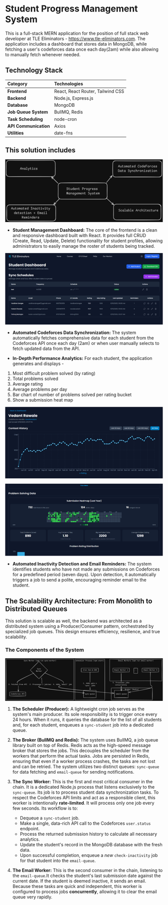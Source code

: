 # Student Progress Management System

This is a full-stack MERN application for the position of full stack web developer at TLE Eliminators - https://www.tle-eliminators.com. The application includes a dashboard that stores data in MongoDB, while fetching a user's codeforces data once each day(2am) while also allowing to manually fetch whenever needed. 


## Technology Stack

| Category             | Technologies                               |
| :------------------- | :----------------------------------------- |
| **Frontend**         | React, React Router, Tailwind CSS          |
| **Backend**          | Node.js, Express.js                        |
| **Database**         | MongoDB                                    |
| **Job Queue System** | BullMQ, Redis                              |
| **Task Scheduling**  | node-cron                                  |
| **API Communication**| Axios                                      |
| **Utilities**        | date-fns                                   |


## This solution includes


![Jist of the solution](jist.png)


*   **Student Management Dashboard:** The core of the frontend is a clean and responsive dashboard built with React. It provides full CRUD (Create, Read, Update, Delete) functionality for student profiles, allowing administrators to easily manage the roster of students being tracked.

  
![Dashboard](dashboard.png)


*   **Automated Codeforces Data Synchronization:** The system automatically fetches comprehensive data for each student from the Codeforces API once each day (2am) or when user manually selects to fetch updated data from the API.




*   **In-Depth Performance Analytics:** For each student, the application generates and displays -
1. Most difficult problem solved (by rating)
2. Total problems solved
3. Average rating
4. Average problems per day
5. Bar chart of number of problems solved per rating bucket
6. Show a submission heat map


![Analytics](analytics-1.png)


![Analytics](analytics-2.png)


*   **Automated Inactivity Detection and Email Reminders:** The system  identifies students who have not made any submissions on Codeforces for a predefined period (seven days). Upon detection, it automatically triggers a job to send a polite, encouraging reminder email to the student. 

## The Scalability Architecture: From Monolith to Distributed Queues

This solution is scalable as well, the backend was architected as a distributed system using a Producer/Consumer pattern, orchestrated by specialized job queues. This design ensures efficiency, resilience, and true scalability.

### The Components of the System


![Scalable](scalable.png)


1.  **The Scheduler (Producer):** A lightweight cron job serves as the system's main producer. Its sole responsibility is to trigger once every 24 hours. When it runs, it queries the database for the list of all students and, for each student, enqueues a `sync-student` job into a dedicated queue. 

2.  **The Broker (BullMQ and Redis):** The system uses BullMQ, a job queue library built on top of Redis. Redis acts as the high-speed message broker that stores the jobs. This decouples the scheduler from the workers that perform the actual tasks. Jobs are persisted in Redis, ensuring that even if a worker process crashes, the tasks are not lost and can be retried. The system utilizes two distinct queues: `sync-queue` for data fetching and `email-queue` for sending notifications.

3.  **The Sync Worker:** This is the first and most critical consumer in the chain. It is a dedicated Node.js process that listens exclusively to the `sync-queue`. Its job is to process student data synchronization tasks. To respect the Codeforces API limits and act as a responsible client, this worker is intentionally **rate-limited**. It will process only one job every few seconds. Its workflow is to:
    *   Dequeue a `sync-student` job.
    *   Make a single, data-rich API call to the Codeforces `user.status` endpoint.
    *   Process the returned submission history to calculate all necessary analytics.
    *   Update the student's record in the MongoDB database with the fresh data.
    *   Upon successful completion, enqueue a *new* `check-inactivity` job for that student into the `email-queue`.

4.  **The Email Worker:** This is the second consumer in the chain, listening to the `email-queue`.It checks the student's last submission date against the current date. If the student is deemed inactive, it sends an email. Because these tasks are quick and independent, this worker is configured to process jobs **concurrently**, allowing it to clear the email queue very rapidly.

